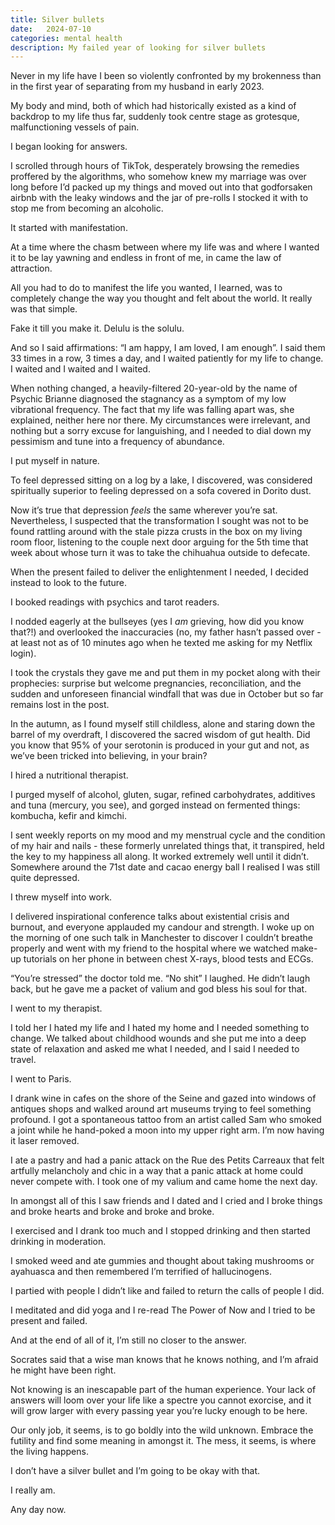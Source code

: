```yaml
---
title: Silver bullets
date:   2024-07-10 
categories: mental health
description: My failed year of looking for silver bullets
---
```


Never in my life have I been so violently confronted by my brokenness than in the first year of separating from my husband in early 2023.

My body and mind, both of which had historically existed as a kind of backdrop to my life thus far, suddenly took centre stage as grotesque, malfunctioning vessels of pain.

I began looking for answers.

I scrolled through hours of TikTok, desperately browsing the remedies proffered by the algorithms, who somehow knew my marriage was over long before I’d packed up my things and moved out into that godforsaken airbnb with the leaky windows and the jar of pre-rolls I stocked it with to stop me from becoming an alcoholic.

It started with manifestation. 

At a time where the chasm between where my life was and where I wanted it to be lay yawning and endless in front of me, in came the law of attraction.

All you had to do to manifest the life you wanted, I learned, was to completely change the way you thought and felt about the world. It really was that simple.

Fake it till you make it. Delulu is the solulu. 

And so I said affirmations: “I am happy, I am loved, I am enough”. I said them 33 times in a row, 3 times a day, and I waited patiently for my life to change. I waited and I waited and I waited.

When nothing changed, a heavily-filtered 20-year-old by the name of Psychic Brianne diagnosed the stagnancy as a symptom of my low vibrational frequency. The fact that my life was falling apart was, she explained, neither here nor there. My circumstances were irrelevant, and nothing but a sorry excuse for languishing, and I needed to dial down my pessimism and tune into a frequency of abundance.

I put myself in nature. 

To feel depressed sitting on a log by a lake, I discovered, was considered spiritually superior to feeling depressed on a sofa covered in Dorito dust. 

Now it’s true that depression _feels_ the same wherever you’re sat. Nevertheless, I suspected that the transformation I sought was not to be found rattling around with the stale pizza crusts in the box on my living room floor, listening to the couple next door arguing for the 5th time that week about whose turn it was to take the chihuahua outside to defecate.

When the present failed to deliver the enlightenment I needed, I decided instead to look to the future. 

I booked readings with psychics and tarot readers. 

I nodded eagerly at the bullseyes (yes I _am_ grieving, how did you know that?!) and overlooked the inaccuracies (no, my father hasn’t passed over - at least not as of 10 minutes ago when he texted me asking for my Netflix login). 

I took the crystals they gave me and put them in my pocket along with their prophecies: surprise but welcome pregnancies, reconciliation, and the sudden and unforeseen financial windfall that was due in October but so far remains lost in the post.

In the autumn, as I found myself still childless, alone and staring down the barrel of my overdraft, I discovered the sacred wisdom of gut health. Did you know that 95% of your serotonin is produced in your gut and not, as we’ve been tricked into believing, in your brain?

I hired a nutritional therapist. 

I purged myself of alcohol, gluten, sugar, refined carbohydrates, additives and tuna (mercury, you see), and gorged instead on fermented things: kombucha, kefir and kimchi. 

I sent weekly reports on my mood and my menstrual cycle and the condition of my hair and nails - these formerly unrelated things that, it transpired, held the key to my happiness all along. It worked extremely well until it didn’t. Somewhere around the 71st date and cacao energy ball I realised I was still quite depressed. 

I threw myself into work. 

I delivered inspirational conference talks about existential crisis and burnout, and everyone applauded my candour and strength. I woke up on the morning of one such talk in Manchester to discover I couldn’t breathe properly and went with my friend to the hospital where we watched make-up tutorials on her phone in between chest X-rays, blood tests and ECGs. 

“You’re stressed” the doctor told me. “No shit” I laughed. He didn’t laugh back, but he gave me a packet of valium and god bless his soul for that.

I went to my therapist. 

I told her I hated my life and I hated my home and I needed something to change. We talked about childhood wounds and she put me into a deep state of relaxation and asked me what I needed, and I said I needed to travel.

I went to Paris. 

I drank wine in cafes on the shore of the Seine and gazed into windows of antiques shops and walked around art museums trying to feel something profound. I got a spontaneous tattoo from an artist called Sam who smoked a joint while he hand-poked a moon into my upper right arm. I’m now having it laser removed.

I ate a pastry and had a panic attack on the Rue des Petits Carreaux that felt artfully melancholy and chic in a way that a panic attack at home could never compete with. I took one of my valium and came home the next day.

In amongst all of this I saw friends and I dated and I cried and I broke things and broke hearts and broke and broke and broke. 

I exercised and I drank too much and I stopped drinking and then started drinking in moderation.

I smoked weed and ate gummies and thought about taking mushrooms or ayahuasca and then remembered I’m terrified of hallucinogens. 

I partied with people I didn’t like and failed to return the calls of people I did.

I meditated and did yoga and I re-read The Power of Now and I tried to be present and failed.

And at the end of all of it, I’m still no closer to the answer.

Socrates said that a wise man knows that he knows nothing, and I’m afraid he might have been right.

Not knowing is an inescapable part of the human experience. Your lack of answers will loom over your life like a spectre you cannot exorcise, and it will grow larger with every passing year you’re lucky enough to be here. 

Our only job, it seems, is to go boldly into the wild unknown. Embrace the futility and find some meaning in amongst it. The mess, it seems, is where the living happens.

I don’t have a silver bullet and I’m going to be okay with that. 

I really am.

Any day now.



